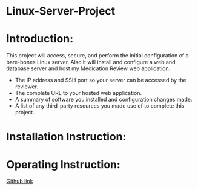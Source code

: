 # Linux-Server-Project

# Introduction:
This project will access, secure, and perform the initial configuration of a bare-bones Linux server.  Also it will install and configure a web and database server and host my Medication Review web application.

  - The IP address and SSH port so your server can be accessed by the reviewer.
  - The complete URL to your hosted web application.
  - A summary of software you installed and configuration changes made.
  - A list of any third-party resources you made use of to complete this project.

# Installation Instruction:
# Operating Instruction:

[Github link](https://github.com/jocoder22/Linux-Server-Project.git)
